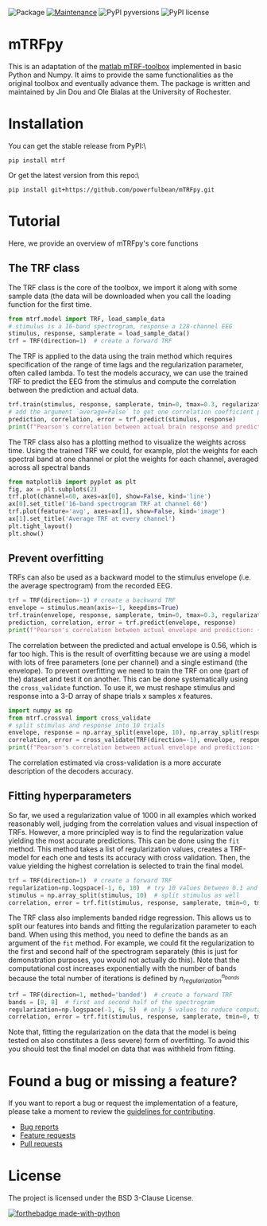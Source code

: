 ![Package](https://github.com/powerfulbean/mTRFpy/workflows/Python%20package/badge.svg)
[![Maintenance](https://img.shields.io/badge/Maintained%3F-yes-brightgreen.svg)](https://github.com/powefulbean/mTRFpy/graphs/commit-activity)
![PyPI pyversions](https://img.shields.io/badge/python-%3E%3D3.8-blue)
![PyPI license](https://img.shields.io/badge/license-MIT-brightgreen)

# mTRFpy
This is an adaptation of the [matlab mTRF-toolbox](https://github.com/mickcrosse/mTRF-Toolbox
) implemented in basic Python and Numpy. It aims to provide the same functionalities as the original toolbox and eventually advance them. The package is written and maintained by Jin Dou and Ole Bialas at the University of Rochester.

# Installation
You can get the stable release from PyPI:\
``` 
pip install mtrf 
```

Or get the latest version from this repo:\
```
pip install git+https://github.com/powerfulbean/mTRFpy.git 
```

# Tutorial
Here, we provide an overview of mTRFpy's core functions

## The TRF class
The TRF class is the core of the toolbox, we import it along with some sample data (the data
will be downloaded when you call the loading function for the first time.

```python 
from mtrf.model import TRF, load_sample_data
# stimulus is a 16-band spectrogram, response a 128-channel EEG
stimulus, response, samplerate = load_sample_data()
trf = TRF(direction=1)  # create a forward TRF
```

The TRF is applied to the data using the train method which requires specification of the range of time lags and the regularization parameter, often called lambda. To test the models accuracy, we can use the trained TRF to predict the EEG from the stimulus and compute the correlation between the prediction and actual data.

```python
trf.train(stimulus, response, samplerate, tmin=0, tmax=0.3, regularization=1000)
# add the argument `average=False` to get one correlation coefficient per channel
prediction, correlation, error = trf.predict(stimulus, response)
print(f"Pearson's correlation between actual brain response and prediction: {correlation.round(3)}")
```

The TRF class also has a plotting method to visualize the weights across time. Using the trained TRF we could, for example, plot the weights for each spectral band at one channel or plot the weights for each channel, averaged across all spectral bands

```python
from matplotlib import pyplot as plt
fig, ax = plt.subplots(2)
trf.plot(channel=60, axes=ax[0], show=False, kind='line')
ax[0].set_title('16-band spectrogram TRF at channel 60')
trf.plot(feature='avg', axes=ax[1], show=False, kind='image')
ax[1].set_title('Average TRF at every channel')
plt.tight_layout()
plt.show()
```

## Prevent overfitting
TRFs can also be used as a backward model to the stimulus envelope (i.e. the average spectrogram) from the recorded EEG.

```python
trf = TRF(direction=-1) # create a backward TRF
envelope = stimulus.mean(axis=-1, keepdims=True)
trf.train(envelope, response, samplerate, tmin=0, tmax=0.3, regularization=1000)
prediction, correlation, error = trf.predict(envelope, response)
print(f"Pearson's correlation between actual envelope and prediction: {correlation.round(3)}")
```

The correlation between the predicted and actual envelope is 0.56, which is far too high. This is the result of overfitting because we are using a model with lots of free parameters (one per channel) and a single estimand (the envelope). To prevent overfitting we need to train the TRF on one (part of the) dataset and test it on another. This can be done systematically using the `cross_validate` function. To use it, we must reshape stimulus and response into a 3-D array of shape trials x samples x features.

```python
import numpy as np
from mtrf.crossval import cross_validate
# split stimulus and response into 10 trials
envelope, response = np.array_split(envelope, 10), np.array_split(response, 10)
correlation, error = cross_validate(TRF(direction=-1), envelope, response, samplerate, tmin=0, tmax=0.3, regularization=1000)
print(f"Pearson's correlation between actual envelope and prediction: {correlation.round(3)}")
```

The correlation estimated via cross-validation is a more accurate description of the decoders accuracy.

## Fitting hyperparameters
So far, we used a regularization value of 1000 in all examples which worked reasonably well, judging from the correlation values and visual inspection of TRFs. However, a more principled way is to find the regularization value yielding the most accurate predictions. This can be done using the `fit` method. This method takes a list of regularization values, creates a TRF-model for each one and tests its accuracy with cross validation. Then, the value yielding the highest correlation is selected to train the final model.

```python
trf = TRF(direction=1)  # create a forward TRF
regularization=np.logspace(-1, 6, 10)  # try 10 values between 0.1 and 1,000,000
stimulus = np.array_split(stimulus, 10)  # split stimulus as well
correlation, error = trf.fit(stimulus, response, samplerate, tmin=0, tmax=0.3, regularization=regularization)
```

The TRF class also implements banded ridge regression. This allows us to split our features into bands and fitting the regularization parameter to each band. When using this method, you need to define the bands as an argument of the `fit` method. For example, we could fit the regularization to the first and second half of the spectrogram separately (this is just for demonstration purposes, you would not actually do this). Note that the computational cost increases exponentially with the number of bands because the total number of iterations is defined by $n_{regularization}^{n_{bands}}$

```python
trf = TRF(direction=1, method='banded')  # create a forward TRF
bands = [8, 8]  # first and second half of the spectrogram
regularization=np.logspace(-1, 6, 5)  # only 5 values to reduce computation time
correlation, error = trf.fit(stimulus, response, samplerate, tmin=0, tmax=0.3, regularization=regularization, bands=bands)
```

Note that, fitting the regularization on the data that the model is being tested on also constitutes a (less severe) form of overfitting. To avoid this you should test the final model on data that was withheld from fitting.

# Found a bug or missing a feature?
If you want to report a bug or request the implementation of a feature, please take a moment to review the [guidelines for contributing](CONTRIBUTING.md).

* [Bug reports](CONTRIBUTING.md#bugs)
* [Feature requests](CONTRIBUTING.md#features)
* [Pull requests](CONTRIBUTING.md#pull-requests)

# License
The project is licensed under the BSD 3-Clause License.

[![forthebadge made-with-python](http://ForTheBadge.com/images/badges/made-with-python.svg)](https://www.python.org/)





